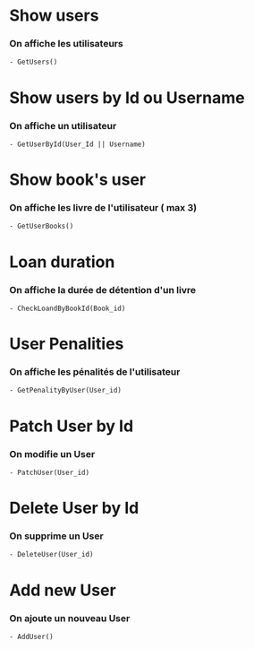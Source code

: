 # Show users

### On affiche les utilisateurs 

    - GetUsers()

# Show users by Id ou Username

### On affiche un utilisateur 

    - GetUserById(User_Id || Username)

# Show book's user

### On affiche les livre de l'utilisateur ( max 3) 

    - GetUserBooks()

# Loan duration

### On affiche la durée de détention d'un livre 

    - CheckLoandByBookId(Book_id)

# User Penalities

### On affiche les pénalités de l'utilisateur 

    - GetPenalityByUser(User_id)

# Patch User by Id

### On modifie un User 

    - PatchUser(User_id)

# Delete User by Id

### On supprime un User 

    - DeleteUser(User_id)

# Add new User

### On ajoute un nouveau User 

    - AddUser()
